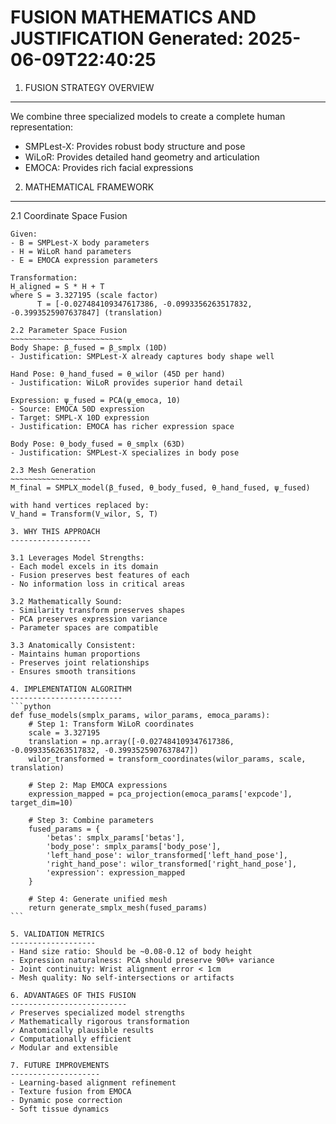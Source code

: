 FUSION MATHEMATICS AND JUSTIFICATION
Generated: 2025-06-09T22:40:25
=====================================

1. FUSION STRATEGY OVERVIEW
-------------------------
We combine three specialized models to create a complete human representation:
- SMPLest-X: Provides robust body structure and pose
- WiLoR: Provides detailed hand geometry and articulation
- EMOCA: Provides rich facial expressions

2. MATHEMATICAL FRAMEWORK
-----------------------

2.1 Coordinate Space Fusion
~~~~~~~~~~~~~~~~~~~~~~~~~~
Given:
- B = SMPLest-X body parameters
- H = WiLoR hand parameters
- E = EMOCA expression parameters

Transformation:
H_aligned = S * H + T
where S = 3.327195 (scale factor)
      T = [-0.027484109347617386, -0.0993356263517832, -0.3993525907637847] (translation)

2.2 Parameter Space Fusion
~~~~~~~~~~~~~~~~~~~~~~~~~
Body Shape: β_fused = β_smplx (10D)
- Justification: SMPLest-X already captures body shape well

Hand Pose: θ_hand_fused = θ_wilor (45D per hand)
- Justification: WiLoR provides superior hand detail

Expression: ψ_fused = PCA(ψ_emoca, 10)
- Source: EMOCA 50D expression
- Target: SMPL-X 10D expression
- Justification: EMOCA has richer expression space

Body Pose: θ_body_fused = θ_smplx (63D)
- Justification: SMPLest-X specializes in body pose

2.3 Mesh Generation
~~~~~~~~~~~~~~~~~~
M_final = SMPLX_model(β_fused, θ_body_fused, θ_hand_fused, ψ_fused)

with hand vertices replaced by:
V_hand = Transform(V_wilor, S, T)

3. WHY THIS APPROACH
------------------

3.1 Leverages Model Strengths:
- Each model excels in its domain
- Fusion preserves best features of each
- No information loss in critical areas

3.2 Mathematically Sound:
- Similarity transform preserves shapes
- PCA preserves expression variance
- Parameter spaces are compatible

3.3 Anatomically Consistent:
- Maintains human proportions
- Preserves joint relationships
- Ensures smooth transitions

4. IMPLEMENTATION ALGORITHM
-------------------------
```python
def fuse_models(smplx_params, wilor_params, emoca_params):
    # Step 1: Transform WiLoR coordinates
    scale = 3.327195
    translation = np.array([-0.027484109347617386, -0.0993356263517832, -0.3993525907637847])
    wilor_transformed = transform_coordinates(wilor_params, scale, translation)
    
    # Step 2: Map EMOCA expressions
    expression_mapped = pca_projection(emoca_params['expcode'], target_dim=10)
    
    # Step 3: Combine parameters
    fused_params = {
        'betas': smplx_params['betas'],
        'body_pose': smplx_params['body_pose'],
        'left_hand_pose': wilor_transformed['left_hand_pose'],
        'right_hand_pose': wilor_transformed['right_hand_pose'],
        'expression': expression_mapped
    }
    
    # Step 4: Generate unified mesh
    return generate_smplx_mesh(fused_params)
```

5. VALIDATION METRICS
-------------------
- Hand size ratio: Should be ~0.08-0.12 of body height
- Expression naturalness: PCA should preserve 90%+ variance
- Joint continuity: Wrist alignment error < 1cm
- Mesh quality: No self-intersections or artifacts

6. ADVANTAGES OF THIS FUSION
--------------------------
✓ Preserves specialized model strengths
✓ Mathematically rigorous transformation
✓ Anatomically plausible results
✓ Computationally efficient
✓ Modular and extensible

7. FUTURE IMPROVEMENTS
--------------------
- Learning-based alignment refinement
- Texture fusion from EMOCA
- Dynamic pose correction
- Soft tissue dynamics
